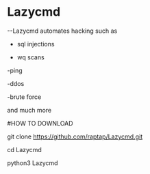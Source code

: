 # Lazycmd

--Lazycmd 
automates hacking such as
- sql injections

- wq scans

-ping

-ddos

-brute force

and much more




#HOW TO DOWNLOAD

git clone https://github.com/raptap/Lazycmd.git

cd Lazycmd

python3 Lazycmd
